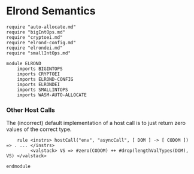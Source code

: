 Elrond Semantics
================

```k
require "auto-allocate.md"
require "bigIntOps.md"
require "cryptoei.md"
require "elrond-config.md"
require "elrondei.md"
require "smallIntOps.md"

module ELROND
    imports BIGINTOPS
    imports CRYPTOEI
    imports ELROND-CONFIG
    imports ELRONDEI
    imports SMALLINTOPS
    imports WASM-AUTO-ALLOCATE
```

### Other Host Calls

The (incorrect) default implementation of a host call is to just return zero values of the correct type.

```k
    rule <instrs> hostCall("env", "asyncCall", [ DOM ] -> [ CODOM ]) => . ... </instrs>
         <valstack> VS => #zero(CODOM) ++ #drop(lengthValTypes(DOM), VS) </valstack>

endmodule
```
